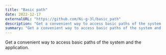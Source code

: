 ```yaml
---
title: "Basic path"
date: 2022-12-17
externalURL: "https://github.com/Ni-g-3l/basic_path"
description: "Get a convenient way to access basic paths of the system and the application."
summary: "Get a convenient way to access basic paths of the system and the application."
---
```


Get a convenient way to access basic paths of the system and the application.

